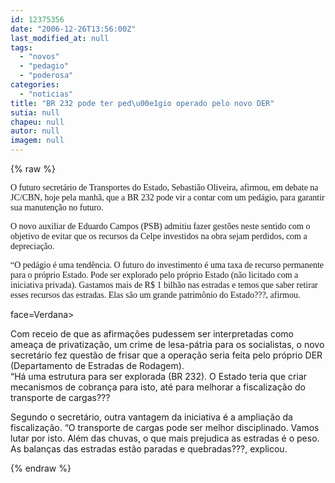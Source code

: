 ```yaml
---
id: 12375356
date: "2006-12-26T13:56:00Z"
last_modified_at: null
tags:
  - "novos"
  - "pedagio"
  - "poderosa"
categories:
  - "noticias"
title: "BR 232 pode ter ped\u00e1gio operado pelo novo DER"
sutia: null
chapeu: null
autor: null
imagem: null
---
```

{% raw %}
<p><P><FONT face=Verdana>O futuro secretário de Transportes do Estado, Sebastião Oliveira, afirmou, em debate na JC/CBN, hoje pela manhã, que a BR 232 pode vir a contar com um pedágio, para garantir sua manutenção no futuro.</FONT></P></p>
<p><P><FONT face=Verdana>O novo auxiliar de Eduardo Campos (PSB) admitiu fazer gestões neste sentido com o objetivo de evitar que os recursos da Celpe investidos na obra sejam perdidos, com a depreciação.</FONT></P></p>
<p><P><FONT face=Verdana>“O pedágio é uma tendência. O futuro do investimento é uma taxa de recurso permanente para o próprio Estado. Pode ser explorado pelo próprio Estado (não licitado com a iniciativa privada). Gastamos mais de R$ 1 bilhão nas estradas e temos que saber retirar esses recursos das estradas. Elas são um grande patrimônio do Estado???, afirmou.</FONT></P><FONT</p>
<p> face=Verdana></p>
<p><P>Com receio de que as afirmações pudessem ser interpretadas como ameaça de privatização, um crime de lesa-pátria para os socialistas, o novo secretário fez questão de frisar que a operação seria feita pelo próprio DER (Departamento de Estradas de Rodagem).<BR>“Há uma estrutura para ser explorada (BR 232). O Estado teria que criar mecanismos de cobrança para isto, até para melhorar a fiscalização do transporte de cargas???</P></p>
<p><P>Segundo o secretário, outra vantagem da iniciativa é a ampliação da fiscalização. “O transporte de cargas pode ser melhor disciplinado. Vamos lutar por isto. Além das chuvas, o que mais prejudica as estradas é o peso. As balanças das estradas estão paradas e quebradas???, explicou.</FONT></P> </p>
{% endraw %}